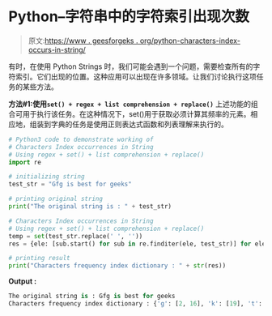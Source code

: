 # Python–字符串中的字符索引出现次数

> 原文:[https://www . geesforgeks . org/python-characters-index-occurs-in-string/](https://www.geeksforgeeks.org/python-characters-index-occurrences-in-string/)

有时，在使用 Python Strings 时，我们可能会遇到一个问题，需要检查所有的字符索引。它们出现的位置。这种应用可以出现在许多领域。让我们讨论执行这项任务的某些方法。

**方法#1:使用`set() + regex + list comprehension + replace()`**
上述功能的组合可用于执行该任务。在这种情况下，set()用于获取必须计算其频率的元素。相应地，组装到字典的任务是使用正则表达式函数和列表理解来执行的。

```py
# Python3 code to demonstrate working of 
# Characters Index occurrences in String
# Using regex + set() + list comprehension + replace()
import re 

# initializing string
test_str = "Gfg is best for geeks"

# printing original string
print("The original string is : " + test_str)

# Characters Index occurrences in String
# Using regex + set() + list comprehension + replace()
temp = set(test_str.replace(' ', ''))
res = {ele: [sub.start() for sub in re.finditer(ele, test_str)] for ele in temp}

# printing result 
print("Characters frequency index dictionary : " + str(res)) 
```

**Output :**

```py
The original string is : Gfg is best for geeks
Characters frequency index dictionary : {'g': [2, 16], 'k': [19], 't': [10], 'G': [0], 'b': [7], 'i': [4], 'r': [14], 'f': [1, 12], 's': [5, 9, 20], 'o': [13], 'e': [8, 17, 18]}

```